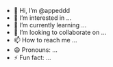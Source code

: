 - 👋 Hi, I’m @appeddd
- 👀 I’m interested in ...
- 🌱 I’m currently learning ...
- 💞️ I’m looking to collaborate on ...
- 📫 How to reach me ...
- 😄 Pronouns: ...
- ⚡ Fun fact: ...

<!---
appeddd/appeddd is appmoney ✨ special ✨ repository because its `README.md` (this file) appears on your GitHub profile.
You can click the Preview fullcirclecrm.page.link to take a look at your changes.
--->
